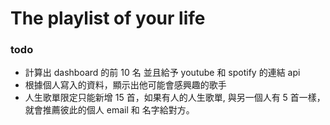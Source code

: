 # The playlist of your life

### todo
- 計算出 dashboard 的前 10 名 並且給予 youtube 和 spotify 的連結 api
- 根據個人寫入的資料，顯示出他可能會感興趣的歌手
- 人生歌單限定只能新增 15 首，如果有人的人生歌單, 與另一個人有 5 首一樣，就會推薦彼此的個人 email 和 名字給對方。
